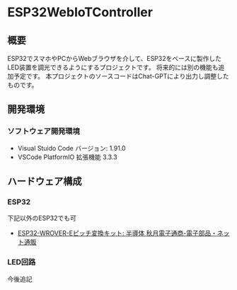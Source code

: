 # ESP32WebIoTController

## 概要

ESP32でスマホやPCからWebブラウザを介して、ESP32をベースに製作したLED装置を調光できるようにするプロジェクトです。
将来的には別の機能も追加予定です。
本プロジェクトのソースコードはChat-GPTにより出力し調整したものです。

## 開発環境

### ソフトウェア開発環境

- Visual Stuido Code バージョン: 1.91.0
- VSCode PlatformIO 拡張機能 3.3.3

## ハードウェア構成

### ESP32

下記以外のESP32でも可

- [ESP32-WROVER-Eピッチ変換キット: 半導体 秋月電子通商-電子部品・ネット通販](https://akizukidenshi.com/catalog/g/g115779/)

### LED回路

今後追記
